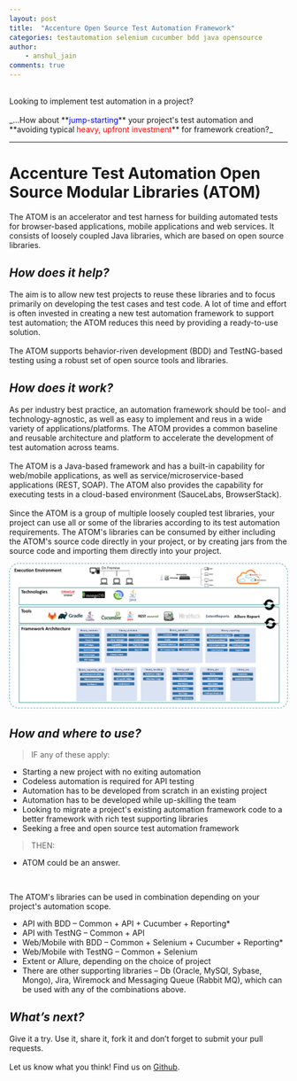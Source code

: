 ```yaml
---
layout: post
title:  "Accenture Open Source Test Automation Framework" 
categories: testautomation selenium cucumber bdd java opensource
author: 
    - anshul_jain
comments: true
---
```

<br>
Looking to implement test automation in a project?
<br><br>
_...How about **<span style="color: blue">jump-starting</span>** your project's test automation and **avoiding typical <span style="color: red">heavy, upfront investment</span>** for framework creation?_ 

****
# Accenture Test Automation Open Source Modular Libraries (ATOM)
The ATOM is an accelerator and test harness for building automated tests for browser-based applications, mobile applications and web services. It consists of loosely coupled Java libraries, which are based on open source libraries.

## _How does it help?_
The aim is to allow new test projects to reuse these libraries and to focus primarily on developing the test cases and test code. A lot of time and effort is often invested in creating a new test automation framework to support test automation; the ATOM reduces this need by providing a ready-to-use solution.
<br><br>
The ATOM supports behavior-riven development (BDD) and TestNG-based testing using a robust set of open source tools and libraries.

## _How does it work?_
As per industry best practice, an automation framework should be tool- and technology-agnostic, as well as easy to implement and reus in a wide variety of applications/platforms. The ATOM provides a common baseline and reusable architecture and platform to accelerate the development of test automation across teams.
<br><br>
The ATOM is a Java-based framework and has a built-in capability for web/mobile applications, as well as service/microservice-based applications (REST, SOAP). The ATOM also provides the capability for executing tests in a cloud-based environment (SauceLabs, BrowserStack).
<br><br>
Since the ATOM is a group of multiple loosely coupled test libraries, your project can use all or some of the libraries according to its test automation requirements. The ATOM's libraries can be consumed by either including the ATOM's source code directly in your project, or by creating jars from the source code and importing them directly into your project.

![Test Automation Framework](/img/posts/accenture-os-taf/TAFARch.png)

## _How and where to use?_

>IF any of these apply:
* Starting a new project with no exiting automation
* Codeless automation is required for API testing
* Automation has to be developed from scratch in an existing project
* Automation has to be developed while up-skilling the team
* Looking to migrate a project's existing automation framework code to a better framework with rich test supporting libraries
* Seeking a free and open source test automation framework

>THEN:
* ATOM could be an answer.

<br>

The ATOM's libraries can be used in combination depending on your project's automation scope. 
* API with BDD – Common + API + Cucumber + Reporting*
* API with TestNG – Common + API
* Web/Mobile with BDD – Common + Selenium + Cucumber + Reporting*
* Web/Mobile with TestNG – Common + Selenium
* Extent or Allure, depending on the choice of project
* There are other supporting libraries – Db (Oracle, MySQl, Sybase, Mongo), Jira, Wiremock and Messaging Queue (Rabbit MQ), which can be used with any of the combinations above.

## _What’s next?_
Give it a try. Use it, share it, fork it and don’t forget to submit your pull requests.
<br><br>
Let us know what you think! Find us on [Github](https://github.com/Accenture/atom).